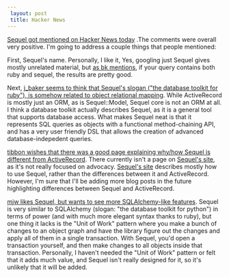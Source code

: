 ```yaml
---
 layout: post
 title: Hacker News
---
```


<a href="http://news.ycombinator.com/item?id=1140666">Sequel got mentioned on Hacker News today</a>
.The comments were overall very positive.  I'm going to address a couple things that people mentioned:

First, Sequel's name.  Personally, I like it,  Yes, googling just Sequel gives mostly unrelated material, but <a href="http://news.ycombinator.com/item?id=1141099">as bk mentions</a>, if your query contains both ruby and sequel, the results are pretty good.

Next, <a href="http://news.ycombinator.com/item?id=1141695">j_baker seems to think that Sequel's slogan ("the database toolkit for ruby"), is somehow related to object relational mapping</a>.  While ActiveRecord is mostly just an ORM, as is Sequel::Model, Sequel core is not an ORM at all.  I think a database toolkit actually describes Sequel, as it is a general tool that supports database access.  What makes Sequel neat is that it represents SQL queries as objects with a functional method-chaining API, and has a very user friendly DSL that allows the creation of advanced database-indepedent queries.

<a href="http://news.ycombinator.com/item?id=1140936">tibbon wishes that there was a good page explaining why/how Sequel is different from ActiveRecord</a>.  There currently isn't a page on <a href="http://sequel.jeremyevans.net">Sequel's site</a>, as it's not really focused on advocacy.  <a href="http://sequel.rubyforge.org">Sequel's site</a> describes mostly how to use Sequel, rather than the differences between it and ActiveRecord.  However, I'm sure that I'll be adding more blog posts in the future highlighting differences between Sequel and ActiveRecord.

<a href="http://news.ycombinator.com/item?id=1141443">mjw likes Sequel, but wants to see more SQLAlchemy-like features</a>.  Sequel is very similar to SQLAlchemy (slogan: "the database toolkit for python") in terms of power (and with much more elegant syntax thanks to ruby), but one thing it lacks is the "Unit of Work" pattern where you make a bunch of changes to an object graph and have the library figure out the changes and apply all of them in a single transaction.  With Sequel, you'd open a transaction yourself, and then make changes to all objects inside that transaction.  Personally, I haven't needed the "Unit of Work" pattern or felt that it adds much value, and Sequel isn't really designed for it, so it's unlikely that it will be added.
